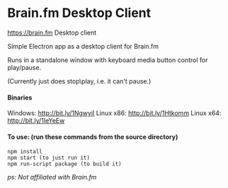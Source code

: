 # Brain.fm Desktop Client
https://brain.fm Desktop client


Simple Electron app as a desktop client for Brain.fm

Runs in a standalone window with keyboard media button control for play/pause.

(Currently just does stop\play, i.e. it can't pause.)


#### Binaries
Windows:   http://bit.ly/1NgwyiI
Linux x86: http://bit.ly/1Htkomm
Linux x64: http://bit.ly/1IeYeEw


#### To use: (run these commands from the source directory)
```
npm install
npm start (to just run it)
npm run-script package (to build it)
```


_ps: Not affiliated with Brain.fm_
